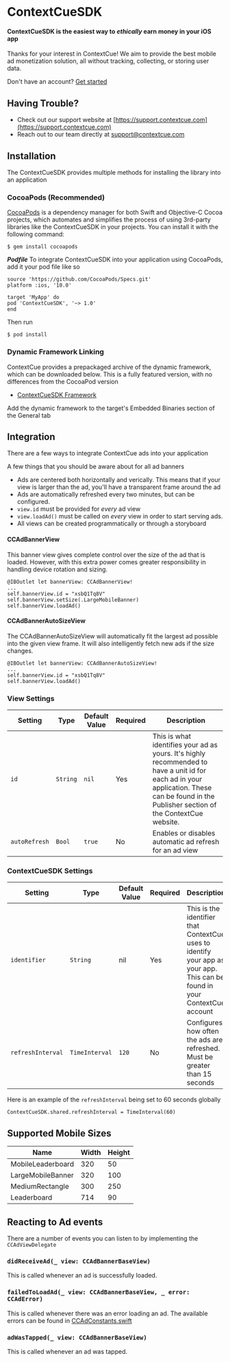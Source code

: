 #  ContextCueSDK
#### ContextCueSDK is the easiest way to _ethically_ earn money in your iOS app

Thanks for your interest in ContextCue! We aim to provide the best mobile ad monetization solution, all without tracking, collecting, or storing user data.

Don't have an account? [Get started](https://adstudio.contextcue.com/register)

## Having Trouble?
- Check out our support website at [https://support.contextcue.com](https://support.contextcue.com)
- Reach out to our team directly at [support@contextcue.com](mailto:support@contextcue.com)

## Installation
The ContextCueSDK provides multiple methods for installing the library into an application

### CocoaPods (Recommended)
[CocoaPods](https://cocoapods.org) is a dependency manager for both Swift and Objective-C Cocoa projects, which automates and simplifies the process of using 3rd-party libraries like the ContextCueSDK in your projects. You can install it with the following command:
```
$ gem install cocoapods
```
***Podfile*** To integrate ContextCueSDK into your application using CocoaPods, add it your pod file like so
```
source 'https://github.com/CocoaPods/Specs.git'
platform :ios, '10.0'

target 'MyApp' do
pod 'ContextCueSDK', '~> 1.0'
end
```
Then run
```
$ pod install
```

### Dynamic Framework Linking
ContextCue provides a prepackaged archive of the dynamic framework, which can be downloaded below. This is a fully featured version, with no differences from the CocoaPod version
- [ContextCueSDK Framework](https://github.com/contextcue/contextcue-sdk-ios/releases/latest/download/ContextCueSDK.zip)

Add the dynamic framework to the target's Embedded Binaries section of the General tab

## Integration
There are a few ways to integrate ContextCue ads into your application

A few things that you should be aware about for all ad banners
- Ads are centered both horizontally and verically. This means that if your view is larger than the ad, you'll have a transparent frame around the ad
- Ads are automatically refreshed every two minutes, but can be configured.
- `view.id` must be provided for _every_ ad view
- `view.loadAd()` must be called on _every_ view in order to start serving ads.
- All views can be created programmatically or through a storyboard

#### CCAdBannerView
This banner view gives complete control over the size of the ad that is loaded. However, with this extra power comes 
greater responsibility in handling device rotation and sizing.
```
@IBOutlet let bannerView: CCAdBannerView!
...
self.bannerView.id = "xsbQ1Tq8V"
self.bannerView.setSize(.LargeMobileBanner)
self.bannerView.loadAd()
```
#### CCAdBannerAutoSizeView
The CCAdBannerAutoSizeView will automatically fit the largest ad possible into the given view frame. It will also intelligently
fetch new ads if the size changes.
```
@IBOutlet let bannerView: CCAdBannerAutoSizeView!
...
self.bannerView.id = "xsbQ1Tq8V"
self.bannerView.loadAd()
```
### View Settings
| Setting | Type | Default Value | Required | Description |
| --- | --- | --- | --- | --- |
|`id`|`String`|`nil`|Yes|This is what identifies your ad as yours. It's highly recommended to have a unit id for each ad in your application. These can be found in the Publisher section of the ContextCue website.|
|`autoRefresh`|`Bool`|`true`|No|Enables or disables automatic ad refresh for an ad view|

### ContextCueSDK Settings
| Setting | Type | Default Value | Required | Description |
| --- | --- | --- | --- | --- |
|`identifier`|`String`|nil|Yes|This is the identifier that ContextCue uses to identify your app as your app. This can be found in your ContextCue account|
|`refreshInterval`|`TimeInterval`|`120`|No|Configures how often the ads are refreshed. Must be greater than 15 seconds|

Here is an example of the `refreshInterval` being set to 60 seconds globally
```
ContextCueSDK.shared.refreshInterval = TimeInterval(60)
```

## Supported Mobile Sizes
| Name | Width | Height |
| --- | --- | --- |
|MobileLeaderboard|320|50|
|LargeMobileBanner|320|100|
|MediumRectangle|300|250|
|Leaderboard|714|90|

## Reacting to Ad events
There are a number of events you can listen to by implementing the `CCAdViewDelegate`
### `didReceiveAd(_ view: CCAdBannerBaseView)`
This is called whenever an ad is successfully loaded.
	
### `failedToLoadAd(_ view: CCAdBannerBaseView, _ error: CCAdError)`
This is called whenever there was an error loading an ad. The available errors
can be found in [CCAdConstants.swift](ContextCueSDK/CCAdConstants.swift)
	
### `adWasTapped(_ view: CCAdBannerBaseView)`
This is called whenever an ad was tapped.
